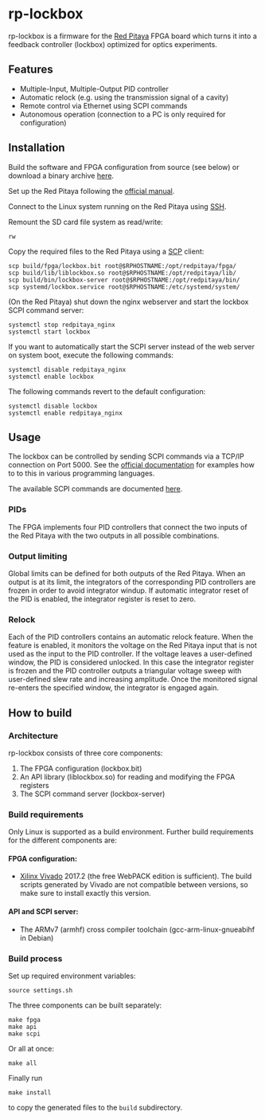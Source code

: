 # rp-lockbox
rp-lockbox is a firmware for the [Red Pitaya](https://www.redpitaya.com/) FPGA board which turns it
into a feedback controller (lockbox) optimized for optics experiments.

## Features
* Multiple-Input, Multiple-Output PID controller
* Automatic relock (e.g. using the transmission signal of a cavity)
* Remote control via Ethernet using SCPI commands
* Autonomous operation (connection to a PC is only required for configuration)

## Installation
Build the software and FPGA configuration from source (see below) or download a binary archive
[here](https://github.com/schmidf/rp-lockbox/releases).

Set up the Red Pitaya following the [official manual](https://redpitaya.readthedocs.io/en/latest/index.html).

Connect to the Linux system running on the Red Pitaya using [SSH](https://redpitaya.readthedocs.io/en/latest/developerGuide/os/ssh/ssh.html).

Remount the SD card file system as read/write:
```
rw
```

Copy the required files to the Red Pitaya using a [SCP](https://en.wikipedia.org/wiki/Secure_copy)
client:
```
scp build/fpga/lockbox.bit root@$RPHOSTNAME:/opt/redpitaya/fpga/
scp build/lib/liblockbox.so root@$RPHOSTNAME:/opt/redpitaya/lib/
scp build/bin/lockbox-server root@$RPHOSTNAME:/opt/redpitaya/bin/
scp systemd/lockbox.service root@$RPHOSTNAME:/etc/systemd/system/
```

(On the Red Pitaya) shut down the nginx webserver and start the lockbox SCPI command server:
```
systemctl stop redpitaya_nginx
systemctl start lockbox
```

If you want to automatically start the SCPI server instead of the web server on system boot, execute
the following commands:
```
systemctl disable redpitaya_nginx
systemctl enable lockbox
```

The following commands revert to the default configuration:
```
systemctl disable lockbox
systemctl enable redpitaya_nginx
```

## Usage
The lockbox can be controlled by sending SCPI commands via a TCP/IP connection on Port 5000. See the
[official documentation](https://redpitaya.readthedocs.io/en/latest/appsFeatures/remoteControl/remoteControl.html)
for examples how to to this in various programming languages.

The available SCPI commands are documented [here](doc/SCPI_commands.rst).

### PIDs
The FPGA implements four PID controllers that connect the two inputs of the Red Pitaya with the two
outputs in all possible combinations.

### Output limiting
Global limits can be defined for both outputs of the Red Pitaya. When an output is at its limit, the
integrators of the corresponding PID controllers are frozen in order to avoid integrator windup. If
automatic integrator reset of the PID is enabled, the integrator register is reset to zero.

### Relock
Each of the PID controllers contains an automatic relock feature. When the feature is enabled, it
monitors the voltage on the Red Pitaya input that is not used as the input to the PID controller.
If the voltage leaves a user-defined window, the PID is considered unlocked. In this case the
integrator register is frozen and the PID controller outputs a triangular voltage sweep with
user-defined slew rate and increasing amplitude. Once the monitored signal re-enters the specified
window, the integrator is engaged again.

## How to build
### Architecture
rp-lockbox consists of three core components:

1. The FPGA configuration (lockbox.bit)
2. An API library (liblockbox.so) for reading and modifying the FPGA registers
3. The SCPI command server (lockbox-server)

### Build requirements
Only Linux is supported as a build environment. Further build requirements for the different
components are:

#### FPGA configuration:

* [Xilinx Vivado](https://www.xilinx.com/products/design-tools/vivado.html) 2017.2 (the free WebPACK
edition is sufficient). The build scripts generated by Vivado are not compatible between versions,
so make sure to install exactly this version.

#### API and SCPI server:

* The ARMv7 (armhf) cross compiler toolchain (gcc-arm-linux-gnueabihf in Debian)

### Build process

Set up required environment variables:
```
source settings.sh
```

The three components can be built separately:
```
make fpga
make api
make scpi
```

Or all at once:
```
make all
```

Finally run
```
make install
```
to copy the generated files to the `build` subdirectory.
